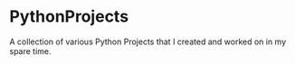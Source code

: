 # PythonProjects
A collection of various Python Projects that I created and worked on in my spare time.

